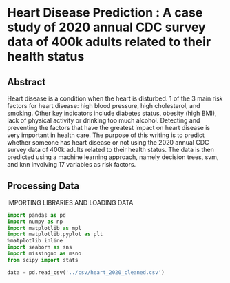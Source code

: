 # Heart Disease Prediction : A case study of 2020 annual CDC survey data of 400k adults related to their health status

## Abstract

Heart disease is a condition when the heart is disturbed. 1 of the 3 main risk factors for heart disease: high blood pressure, high cholesterol, and smoking. Other key indicators include diabetes status, obesity (high BMI), lack of physical activity or drinking too much alcohol. Detecting and preventing the factors that have the greatest impact on heart disease is very important in health care. The purpose of this writing is to predict whether someone has heart disease or not using the 2020 annual CDC survey data of 400k adults related to their health status. The data is then predicted using a machine learning approach, namely decision trees, svm, and knn involving 17 variables as risk factors.

## Processing Data

IMPORTING LIBRARIES AND LOADING DATA
```python
import pandas as pd
import numpy as np
import matplotlib as mpl
import matplotlib.pyplot as plt
%matplotlib inline
import seaborn as sns
import missingno as msno
from scipy import stats
```
```python
data = pd.read_csv('../csv/heart_2020_cleaned.csv')
```


